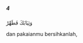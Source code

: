 ##### 4

<span class="ayah">وَثِيَابَكَ فَطَهِّرْ</span>

<span class="ayah_translation">dan pakaianmu bersihkanlah,</span>
